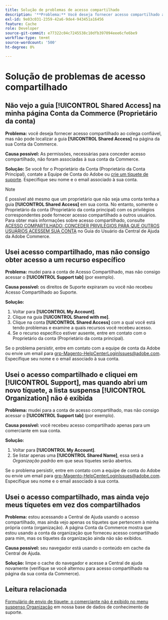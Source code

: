 ```yaml
---
title: Solução de problemas de acesso compartilhado
description: '**Problema:** Você deseja fornecer acesso compartilhado ao colega confiável, mas não pode localizar a guia **Acesso compartilhado** na página Conta da Commerce.'
exl-id: 9e03c031-2359-42a6-9de4-943451a16456
feature: Cache
role: Developer
source-git-commit: e77322c04c7245538c10dfb397094eee6cfe6be9
workflow-type: tm+mt
source-wordcount: '500'
ht-degree: 0%

---
```


# Solução de problemas de acesso compartilhado

## Não vejo a guia [!UICONTROL Shared Access] na minha página Conta da Commerce (Proprietário da conta)

**Problema:** você deseja fornecer acesso compartilhado ao colega confiável, mas não pode localizar a guia **[!UICONTROL Shared Access]** na página da sua Conta da Commerce.

**Causa possível:** As permissões, necessárias para conceder acesso compartilhado, não foram associadas à sua conta da Commerce.

**Solução:** Se você for o Proprietário da Conta (Proprietário da Conta Principal), contate a Equipe de Conta do Adobe ou [crie um tíquete de suporte](/help/help-center-guide/help-center/magento-help-center-user-guide.md#merchant-not-displayed). Especifique seu nome e o email associado à sua conta.

>[!NOTE]
>
>É possível até mesmo que um proprietário que não seja uma conta tenha a guia **[!UICONTROL Shared Access]** em sua conta. No entanto, somente o Proprietário da conta (Proprietário da conta principal) com os privilégios correspondentes pode fornecer acesso compartilhado a outros usuários. Para obter mais informações sobre acesso compartilhado, consulte [ACESSO COMPARTILHADO: CONCEDER PRIVILÉGIOS PARA QUE OUTROS USUÁRIOS ACESSEM SUA CONTA](https://experienceleague.adobe.com/docs/commerce-knowledge-base/kb/help-center-guide/magento-help-center-user-guide.html?lang=en#shared-access) no Guia do Usuário da Central de Ajuda da Adobe Commerce.

## Usei acesso compartilhado, mas não consigo obter acesso a um recurso específico

**Problema:** mudei para a conta de Acesso Compartilhado, mas não consigo acessar o **[!UICONTROL Support tab]** (por exemplo).

**Causa possível:** os direitos de Suporte expiraram ou você não recebeu Acesso Compartilhado ao Suporte.

**Solução:**

1. Voltar para **[!UICONTROL My Account]**.
1. Clique na guia **[!UICONTROL Shared with me]**.
1. Clique na conta **[!UICONTROL Shared Access]** com a qual você está tendo problemas e examine a quais recursos você recebeu acesso.
1. Se o recurso específico estiver ausente, entre em contato com o Proprietário da conta (Proprietário da conta principal).

Se o problema persistir, entre em contato com a equipe de conta da Adobe ou envie um email para grp-Magento-HelpCenterLoginIssues@adobe.com. Especifique seu nome e o email associado à sua conta.

## Usei o acesso compartilhado e cliquei em [!UICONTROL Support], mas quando abri um novo tíquete, a lista suspensa [!UICONTROL Organization] não é exibida

**Problema:** mudei para a conta de acesso compartilhado, mas não consigo acessar o **[!UICONTROL Support tab]** (por exemplo).

**Causa possível:** você recebeu acesso compartilhado apenas para um comerciante em sua conta.

**Solução:**

1. Voltar para **[!UICONTROL My Account]**.
1. Se listar apenas uma **[!UICONTROL Shared Name]**, essa será a *Organização padrão* em que seus tíquetes serão abertos.

Se o problema persistir, entre em contato com a equipe de conta do Adobe ou envie um email para grp-Magento-HelpCenterLoginIssues@adobe.com. Especifique seu nome e o email associado à sua conta.

## Usei o acesso compartilhado, mas ainda vejo meus tíquetes em vez dos compartilhados

**Problema:** estou acessando a Central de Ajuda usando o acesso compartilhado, mas ainda vejo apenas os tíquetes que pertencem à minha própria conta (organização). A página Conta da Commerce mostra que estou usando a conta da organização que forneceu acesso compartilhado para mim, mas os tíquetes da organização ainda não são exibidos.

**Causa possível:** seu navegador está usando o conteúdo em cache da Central de Ajuda.

**Solução:** limpe o cache do navegador e acesse a Central de ajuda novamente (verifique se você alternou para acesso compartilhado na página da sua conta da Commerce).

## Leitura relacionada

[Formulário de envio de tíquete: o comerciante não é exibido no menu suspenso Organização](/help/help-center-guide/help-center/magento-help-center-user-guide.md#merchant-not-displayed) em nossa base de dados de conhecimento de suporte.

